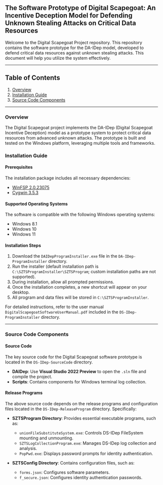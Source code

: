 ## The Software Prototype of Digital Scapegoat: An Incentive Deception Model for Defending Unknown Stealing Attacks on Critical Data Resources

Welcome to the Digital Scapegoat Project repository. This repository contains the software prototype for the DA-IDep model, developed to defend critical data resources against unknown stealing attacks. This document will help you utilize the system effectively.

---

## Table of Contents
1. [Overview](#overview)
2. [Installation Guide](#installation-guide)
3. [Source Code Components](#source-code-components)

---

### Overview
The Digital Scapegoat project implements the DA-IDep (Digital Scapegoat Incentive Deception) model as a prototype system to protect critical data resources from advanced unknown attacks. The prototype is built and tested on the Windows platform, leveraging multiple tools and frameworks.

### Installation Guide

#### Prerequisites
The installation package includes all necessary dependencies:
- [WinFSP 2.0.23075](https://winfsp.dev/)
- [Cygwin 3.5.3](https://cygwin.com/)

#### Supported Operating Systems
The software is compatible with the following Windows operating systems:
- Windows 8.1
- Windows 10
- Windows 11

#### Installation Steps
1. Download the `DAIDepProgramInstaller.exe` file in the `DA-IDep-ProgramInstaller` directory.
2. Run the installer (default installation path is `C:\SZTSProgramInstaller\SZTSProgram`; custom installation paths are not supported).
3. During installation, allow all prompted permissions.
4. Once the installation completes, a new shortcut will appear on your desktop.
5. All program and data files will be stored in `C:\SZTSProgramInstaller`.

For detailed instructions, refer to the user manual `DigitalScapegoatSoftwareUserManual.pdf` included in the `DS-IDep-ProgramInstaller` directory.

---

### Source Code Components
#### Source Code
The key source code for the Digital Scapegoat software prototype is located in the `DS-IDep-SourceCode` directory. 
- **DAIDep**: Use **Visual Studio 2022 Preview** to open the `.sln` file and compile the project.
- **Scripts**: Contains components for Windows terminal log collection.

#### Release Programs
The above source code depends on the release programs and configuration files located in the `DS-IDep-ReleaseProgram` directory. Specifically:
- **SZTSProgram Directory**: Provides essential executable programs, such as:
  - `unionFileSubstituteSystem.exe`: Controls DS-IDep FileSystem mounting and unmounting.
  - `SZTSLogCollectionProgram.exe`: Manages DS-IDep log collection and analysis.
  - `PopPwd.exe`: Displays password prompts for identity authentication.

- **SZTSConfig Directory**: Contains configuration files, such as:
  - `forms.json`: Configures software parameters.
  - `f_secure.json`: Configures identity authentication passwords.
